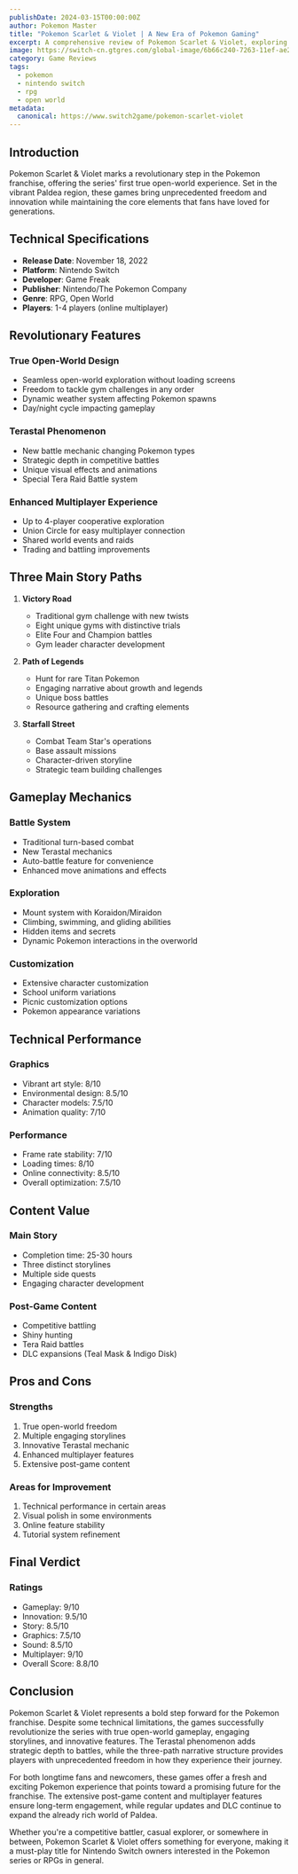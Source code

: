 ```yaml
---
publishDate: 2024-03-15T00:00:00Z
author: Pokemon Master
title: "Pokemon Scarlet & Violet | A New Era of Pokemon Gaming"
excerpt: A comprehensive review of Pokemon Scarlet & Violet, exploring how these games revolutionize the Pokemon series with true open-world gameplay and new features.
image: https://switch-cn.gtgres.com/global-image/6b66c240-7263-11ef-ae2c-79691359b5a7.jpg?imageMogr2/format/webp/quality/100?ixlib=rb-4.0.3&ixid=M3wxMjA3fDB8MHxwaG90by1wYWdlfHx8fGVufDB8fHx8fA%3D%3D&auto=format&fit=crop&w=1651&q=80
category: Game Reviews
tags:
  - pokemon
  - nintendo switch
  - rpg
  - open world
metadata:
  canonical: https://www.switch2game/pokemon-scarlet-violet
---
```


## Introduction

Pokemon Scarlet & Violet marks a revolutionary step in the Pokemon franchise, offering the series' first true open-world experience. Set in the vibrant Paldea region, these games bring unprecedented freedom and innovation while maintaining the core elements that fans have loved for generations.

## Technical Specifications

- **Release Date**: November 18, 2022
- **Platform**: Nintendo Switch
- **Developer**: Game Freak
- **Publisher**: Nintendo/The Pokemon Company
- **Genre**: RPG, Open World
- **Players**: 1-4 players (online multiplayer)

## Revolutionary Features

### True Open-World Design
- Seamless open-world exploration without loading screens
- Freedom to tackle gym challenges in any order
- Dynamic weather system affecting Pokemon spawns
- Day/night cycle impacting gameplay

### Terastal Phenomenon
- New battle mechanic changing Pokemon types
- Strategic depth in competitive battles
- Unique visual effects and animations
- Special Tera Raid Battle system

### Enhanced Multiplayer Experience
- Up to 4-player cooperative exploration
- Union Circle for easy multiplayer connection
- Shared world events and raids
- Trading and battling improvements

## Three Main Story Paths

1. **Victory Road**
   - Traditional gym challenge with new twists
   - Eight unique gyms with distinctive trials
   - Elite Four and Champion battles
   - Gym leader character development

2. **Path of Legends**
   - Hunt for rare Titan Pokemon
   - Engaging narrative about growth and legends
   - Unique boss battles
   - Resource gathering and crafting elements

3. **Starfall Street**
   - Combat Team Star's operations
   - Base assault missions
   - Character-driven storyline
   - Strategic team building challenges

## Gameplay Mechanics

### Battle System
- Traditional turn-based combat
- New Terastal mechanics
- Auto-battle feature for convenience
- Enhanced move animations and effects

### Exploration
- Mount system with Koraidon/Miraidon
- Climbing, swimming, and gliding abilities
- Hidden items and secrets
- Dynamic Pokemon interactions in the overworld

### Customization
- Extensive character customization
- School uniform variations
- Picnic customization options
- Pokemon appearance variations

## Technical Performance

### Graphics
- Vibrant art style: 8/10
- Environmental design: 8.5/10
- Character models: 7.5/10
- Animation quality: 7/10

### Performance
- Frame rate stability: 7/10
- Loading times: 8/10
- Online connectivity: 8.5/10
- Overall optimization: 7.5/10

## Content Value

### Main Story
- Completion time: 25-30 hours
- Three distinct storylines
- Multiple side quests
- Engaging character development

### Post-Game Content
- Competitive battling
- Shiny hunting
- Tera Raid battles
- DLC expansions (Teal Mask & Indigo Disk)

## Pros and Cons

### Strengths
1. True open-world freedom
2. Multiple engaging storylines
3. Innovative Terastal mechanic
4. Enhanced multiplayer features
5. Extensive post-game content

### Areas for Improvement
1. Technical performance in certain areas
2. Visual polish in some environments
3. Online feature stability
4. Tutorial system refinement

## Final Verdict

### Ratings
- Gameplay: 9/10
- Innovation: 9.5/10
- Story: 8.5/10
- Graphics: 7.5/10
- Sound: 8.5/10
- Multiplayer: 9/10
- Overall Score: 8.8/10

## Conclusion

Pokemon Scarlet & Violet represents a bold step forward for the Pokemon franchise. Despite some technical limitations, the games successfully revolutionize the series with true open-world gameplay, engaging storylines, and innovative features. The Terastal phenomenon adds strategic depth to battles, while the three-path narrative structure provides players with unprecedented freedom in how they experience their journey.

For both longtime fans and newcomers, these games offer a fresh and exciting Pokemon experience that points toward a promising future for the franchise. The extensive post-game content and multiplayer features ensure long-term engagement, while regular updates and DLC continue to expand the already rich world of Paldea.

Whether you're a competitive battler, casual explorer, or somewhere in between, Pokemon Scarlet & Violet offers something for everyone, making it a must-play title for Nintendo Switch owners interested in the Pokemon series or RPGs in general.
